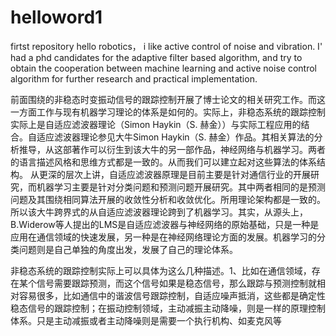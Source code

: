 # helloword1
firtst repository
hello robotics， i like active control of noise and vibration. I' had a phd candidates for the adaptive filter based algorithm, and try to obtain the cooperation between machine learning and active noise control algorithm for further research and practical implementation.

前面围绕的非稳态时变振动信号的跟踪控制开展了博士论文的相关研究工作。而这一方面工作与现有机器学习理论的体系是如何的。实际上，非稳态系统的跟踪控制实际上是自适应滤波器理论（Simon Haykin（S. 赫金））与实际工程应用的结合。自适应滤波器理论参见大牛Simon Haykin（S. 赫金）作品。其相关算法的分析推导，从这部著作可以衍生到该大牛的另一部作品，神经网络与机器学习。两者的语言描述风格和思维方式都是一致的。从而我们可以建立起对这些算法的体系结构。
    从更深的层次上讲，自适应滤波器原理是目前主要是针对通信行业的开展研究，而机器学习主要是针对分类问题和预测问题开展研究。其中两者相同的是预测问题及其围绕相同算法开展的收敛性分析和收敛优化。所用理论架构都是一致的。所以该大牛跨界式的从自适应滤波器理论跨到了机器学习。其实，从源头上，B.Widerow等人提出的LMS是自适应滤波器与神经网络的原始基础，只是一种是应用在通信领域的快速发展，另一种是在神经网络理论方面的发展。机器学习的分类问题则是自己单独的角度出发，发展了自己的理论体系。
    
   非稳态系统的跟踪控制实际上可以具体为这么几种描述。1、比如在通信领域，存在某个信号需要跟踪预测，而这个信号如果是稳态信号，那么跟踪与预测控制就相对容易很多，比如通信中的谐波信号跟踪控制，自适应噪声抵消，这些都是确定性稳态信号的跟踪控制；在振动控制领域，主动减振主动降噪，则是一样的原理控制体系。只是主动减振或者主动降噪则是需要一个执行机构、如麦克风等
